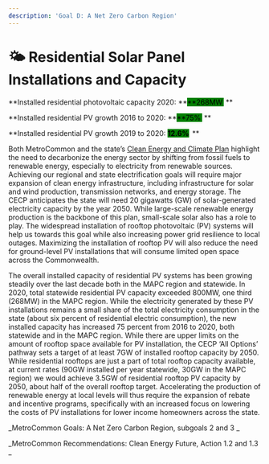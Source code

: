 ```yaml
---
description: 'Goal D: A Net Zero Carbon Region'
---
```


# 🌤 Residential Solar Panel Installations and Capacity

**Installed residential photovoltaic capacity 2020: **<mark style="background-color:green;">**268MW **</mark>** **

**Installed residential PV growth 2016 to 2020: **<mark style="background-color:green;">**75% **</mark>** **

**Installed residential PV growth 2019 to 2020: **<mark style="background-color:green;">**12.6%**</mark>**  **

Both MetroCommon and the state’s [Clean Energy and Climate Plan](https://www.mass.gov/info-details/massachusetts-clean-energy-and-climate-plan-for-2025-and-2030) highlight the need to decarbonize the energy sector by shifting from fossil fuels to renewable energy, especially to electricity from renewable sources. Achieving our regional and state electrification goals will require major expansion of clean energy infrastructure, including infrastructure for solar and wind production, transmission networks, and energy storage. The CECP anticipates the state will need 20 gigawatts (GW) of solar-generated electricity capacity by the year 2050. While large-scale renewable energy production is the backbone of this plan, small-scale solar also has a role to play. The widespread installation of rooftop photovoltaic (PV) systems will help us towards this goal while also increasing power grid resilience to local outages. Maximizing the installation of rooftop PV will also reduce the need for ground-level PV installations that will consume limited open space across the Commonwealth.&#x20;

The overall installed capacity of residential PV systems has been growing steadily over the last decade both in the MAPC region and statewide. In 2020, total statewide residential PV capacity exceeded 800MW, one third (268MW) in the MAPC region. While the electricity generated by these PV installations remains a small share of the total electricity consumption in the state (about six percent of residential electric consumption), the new installed capacity has increased 75 percent from 2016 to 2020, both statewide and in the MAPC region. While there are upper limits on the amount of rooftop space available for PV installation, the CECP ‘All Options’ pathway sets a target of at least 7GW of installed rooftop capacity by 2050. While residential rooftops are just a part of total rooftop capacity available, at current rates (90GW installed per year statewide, 30GW in the MAPC region) we would achieve 3.5GW of residential rooftop PV capacity by 2050, about half of the overall rooftop target. Accelerating the production of renewable energy at local levels will thus require the expansion of rebate and incentive programs, specifically with an increased focus on lowering the costs of PV installations for lower income homeowners across the state. &#x20;

_MetroCommon Goals: A Net Zero Carbon Region, subgoals 2 and 3 _

_MetroCommon Recommendations: Clean Energy Future, Action 1.2 and 1.3 _
